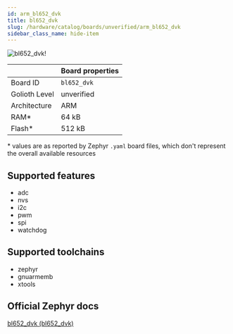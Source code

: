 ```yaml
---
id: arm_bl652_dvk
title: bl652_dvk
slug: /hardware/catalog/boards/unverified/arm_bl652_dvk
sidebar_class_name: hide-item
---
```


[//]: # (This is an auto-generated file, do not edit! Changes to it will be lost upon re-generation)

![bl652_dvk!](/img/boards/arm/bl652_dvk.jpg "bl652_dvk")

|                | Board properties     |
| -------------  | -------------------- |
| Board ID       | `bl652_dvk` |
| Golioth Level  | unverified       |
| Architecture   | ARM |
| RAM*           | 64 kB |
| Flash*         | 512 kB |

\* values are as reported by Zephyr `.yaml` board files, which don't represent the overall available resources



## Supported features

* adc
* nvs
* i2c
* pwm
* spi
* watchdog

## Supported toolchains

* zephyr
* gnuarmemb
* xtools

## Official Zephyr docs

[bl652_dvk (bl652_dvk)](https://docs.zephyrproject.org/latest/boards/arm/bl652_dvk/doc/index.html)
